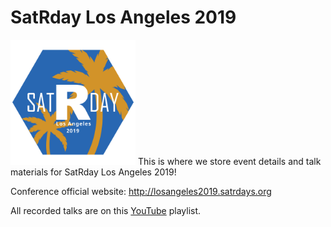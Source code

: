 # SatRday Los Angeles 2019
<img src="https://github.com/satRdays/assets/blob/master/SatRday-LosAngeles/SatRdayLA2019-Logo.png" width="200">
This is where we store event details and talk materials for SatRday Los Angeles 2019!

Conference official website: http://losangeles2019.satrdays.org


All recorded talks are on this [YouTube](https://www.youtube.com/playlist?list=PLQRHxIa9tfRvXYyaVS77zshvD0i17Y60s) playlist.
